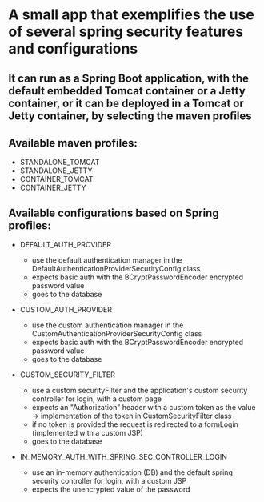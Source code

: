 # A small app that exemplifies the use of several spring security features and configurations
## It can run as a Spring Boot application, with the default embedded Tomcat container or a Jetty container, or it can be deployed in a Tomcat or Jetty container, by selecting the maven profiles

## Available maven profiles:
- STANDALONE_TOMCAT
- STANDALONE_JETTY
- CONTAINER_TOMCAT
- CONTAINER_JETTY

## Available configurations based on Spring profiles:
- DEFAULT_AUTH_PROVIDER 
    * use the default authentication manager in the DefaultAuthenticationProviderSecurityConfig class
    * expects basic auth with the BCryptPasswordEncoder encrypted password value
    * goes to the database
    
- CUSTOM_AUTH_PROVIDER
    * use the custom authentication manager in the CustomAuthenticationProviderSecurityConfig class
    * expects basic auth with the BCryptPasswordEncoder encrypted password value
    * goes to the database
    
- CUSTOM_SECURITY_FILTER
    * use a custom securityFilter and the application's custom security controller for login, with a custom page
    * expects an "Authorization" header with a custom token as the value -> implementation of the token in CustomSecurityFilter class
    * if no token is provided the request is redirected to a formLogin (implemented with a custom JSP)
    * goes to the database
    
- IN_MEMORY_AUTH_WITH_SPRING_SEC_CONTROLLER_LOGIN
    * use an in-memory authentication (DB) and the default spring security controller for login, with a custom JSP
    * expects the unencrypted value of the password